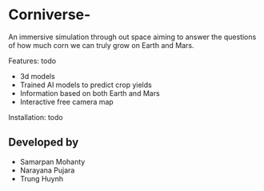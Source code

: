 # Corniverse-
An immersive simulation through out space aiming to answer the questions of how much corn we can truly grow on Earth and Mars.

Features:
todo
* 3d models 
* Trained AI models to predict crop yields
* Information based on both Earth and Mars
* Interactive free camera map

Installation:
todo

## Developed by
* Samarpan Mohanty
* Narayana Pujara
* Trung Huynh
